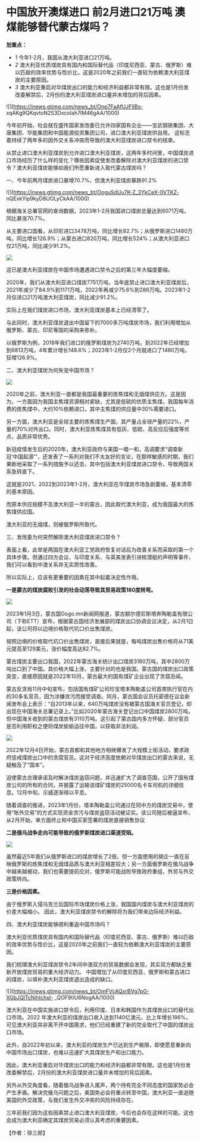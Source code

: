 # 中国放开澳煤进口 前2月进口21万吨 澳煤能够替代蒙古煤吗？

**划重点：**

  * _1_ 今年1-2月，我国从澳大利亚进口21万吨。
  * _2_ 澳大利亚优质煤炭具有国内和国际替代品（印度尼西亚、蒙古、俄罗斯）难以匹敌的效率优势与性价比，这是2020年之前我们一直较为依赖澳大利亚煤炭的主要原因。
  * _3_ 澳大利亚重启对华煤炭出口的能力和经济利益都非常有限。这也是1月份发改委解禁后，2月份的澳大利亚煤炭进口量并未增加的背后因素。

![](https://inews.gtimg.com/news_bt/Onp7FaAfUJFIlBs-
xqAKg9QKqvtoN2S3DxcoIah7IM46gAA/1000)

今年初开始，社会就在盛传国家发改委已允许四家国有企业——宝武钢铁集团、大唐集团、华能集团和中国能源投资集团公司，进口澳大利亚煤炭供自用。
这标志着持续了两年多的因外交关系冲突而导致的澳大利亚煤炭进口禁令的结束。

从禁止进口澳大利亚煤炭到允许进口澳大利亚煤炭，这两年多时间里，中国煤炭进口市场经历了什么样的变化？哪些因素促使发改委解除对澳大利亚煤炭的进口禁令？澳大利亚煤炭能够如我们所愿重新进入取代蒙古煤炭吗？

一、今年前两月煤炭进口暴增70.7%，但澳大利亚煤炭暴跌91.2%

![](https://inews.gtimg.com/news_bt/OoguSdUu7K-Z_3YkCeX-0VTKZ-
nQExkYip9kyD8UOLyCkAA/1000)

根据海关总署官网的查询数据，2023年1-2月我国进口煤炭总量达到6071万吨，同比暴涨70.7%。

从主要进口国看，从印尼进口3478万吨，同比增长82.7%；从俄罗斯进口1480万吨，同比增长126.9%；从蒙古进口820万吨，同比增长524%；从澳大利亚进口仅21万吨，同比减少91.2%。

![](https://inews.gtimg.com/news_bt/Os7JXSR38pGz5fwx510VeOG45yXit0LFYoss_BkOwMkt0AA/1000)

这已是澳大利亚煤炭在中国市场遭遇进口禁令之后的第三年大幅度萎缩。

2020年，我们从澳大利亚进口煤炭7751万吨，当年底禁止进口澳大利亚煤炭后，2021年减少了84.9%到1171万吨，2022年再减少75.6%到286万吨。2023年1-2月仅进口21万吨澳大利亚煤炭，同比减少91.2%。

实际上在我们煤炭进口市场，澳大利亚煤炭基本上已经清零了。

与此同时，澳大利亚煤炭退出中国留下的7000多万吨煤炭市场，我们利用增加从俄罗斯、蒙古、印尼等国的采购来弥补。

以俄罗斯为例，2018年我们进口的俄罗斯煤炭为2740万吨，到2022年已经增加到6813万吨，4年累计增长148.6%；2023年1-2月仅2个月就进口了1480万吨，狂增126.9%。

二、澳大利亚煤炭为何失宠中国市场？

![](https://inews.gtimg.com/news_bt/Od_XjveFOttIOhNtztl1x_ONV3L61Jg4hxgMCHqtVTDRIAA/1000)

2020年之前，澳大利亚一直都是我国最重要的炼焦煤和无烟煤供应方。这是因为，一方面因为我国主焦煤资源相对紧缺，尤其是低硫的优质主焦煤。我国每年消费的炼焦煤中，大约10%依赖进口，其中主焦煤的供应量中30%需要进口。

另一方面，澳大利亚是全球主要的炼焦煤生产国，其产量占全球产量的22%，产量的70%对外出口。同时，澳大利亚炼焦煤具有低灰、低硫、高反应后强度等优点，品质非常优秀。

新冠疫情发生后的2020年，澳大利亚政府与美国一唱一和，高调要求“调查新冠‘中国起源’”，还发表了一系列对我们不太友好的言论，在那样敏感的时期，我们果断地采取了一系列措施予以还击，其中包括澳大利亚煤炭进口禁令，导致两国关系急转直下。

这就是2021、2022到2023年1-2月，澳大利亚在华煤炭市场急剧萎缩，基本清零的基本原因。

而原本供应规模不及澳大利亚一半的蒙古，因此取代澳大利亚，成为我国最大的炼焦煤供应国。

澳大利亚的无烟煤，则被俄罗斯所取代。

三、发改委为何突然解除澳大利亚煤炭进口禁令？

表面上看，此举是两国在澳大利亚工党政府恢复对话后为改善关系而采取的第一个具体步骤。但通过四方会议、与印度关系、与英美发表引进核潜艇的声明等事件，我们可以看到中澳关系并无实质性改善。

所以实际上，应该有更重要的因素在其中起着决定性作用。

**一是蒙古的煤炭腐败引发的社会动荡导致其贸易政策180度转弯。**

![](https://inews.gtimg.com/news_bt/OsXjks56AChmesHVt4NpJXdwUJPR6wcaINi5LHyDTkpc8AA/1000)

2023年1月3日，蒙古国Gogo.mn新闻网报道，蒙古额尔德尼斯塔奔陶勒盖有限公司（下称ETT）宣布，根据蒙古国经济发展部的煤炭出口协调会议决定，从2月1日起，该公司将以边境价格取代坑口价出售煤炭。

按照边境的价格取代坑口价出售煤炭，直接后果就是，每吨煤炭出售价格将从71美元提高至129美元，涨价幅度高达82.7%。

蒙古煤炭主要出口我国，2022年蒙古海关统计出口煤炭3180万吨，其中2800万吨出口到了中国。其价格大幅上涨，主要针对的也是我国。蒙古国的煤炭出口政策突变，直接原因就是2022年10月，蒙古最大的国有煤矿企业出现了贪腐丑闻。

蒙古反贪局11月中旬宣布，包括国有煤矿公司珍宝塔本陶勒盖公司首席执行官在内的30多名官员，因为涉嫌贪污而接受调查。同月，蒙古国会议员托密德在议会新闻发布会上表示：“自2013年以来，640万吨煤炭没有被蒙古国海关官员登记，却出现在中国海关总署记录上。”比如2020年蒙古海关登记出口中国煤炭2800万吨，但中国海关收到的蒙古煤炭有3110万吨。这引起了蒙古国内多方怀疑，部分官员是否利用职权之便将煤炭偷偷运往中国，以获取非法利润。

![](https://inews.gtimg.com/news_bt/O_N6RzeCnFARyrBpGMDowJDk_ZrmWStpWYxTGa2KrlqoAAA/1000)

2022年12月4日开始，蒙古首都和其他地方相继爆发了大规模上街活动，要求政府惩戒煤炭出口中的贪腐官员。这对于经济高度依赖对华煤炭出口的蒙古来说，无疑触及了“国本”。

迫使蒙古总理承诺及时解决煤炭盗窃问题，并迅速扩大了调查范围，公开了国有煤炭公司的所有的合同，并披露了运输该煤矿煤炭的25000名卡车司机的详细信息。12月中旬，示威逐渐得以平息。

随着调查的推进，2023年1月份，塔本陶勒盖公司通过在同中方的煤炭交易中，使用“账外交易”的方式实现资金贪污与煤炭盗窃活动被证实。该公司随后被逼宣布，从2月开始，单方面终止和中国买家签署的煤炭直接销售协议

**二是俄乌战争走向可能导致的俄罗斯煤炭进口渠道受阻。**

![](https://inews.gtimg.com/news_bt/O6WxN3jvf7K-eiR4H6T6YQDGV7bHk5x-O2qYv890uRtn4AA/1000)

虽然最近5年我们从俄罗斯进口的煤炭增长了2倍，但一方面使用的钢企一直在反映俄罗斯的炼焦煤和无烟煤品质与澳大利亚相差较大；另一方面俄罗斯在俄乌战争中越来越被动，我们也需要提前应对，俄罗斯可能战败导致政府重组，外贸与外交政策转向。

**三是价格因素。**

由于俄罗斯入侵乌克兰后国际市场煤炭价格上涨，我国国内煤炭与澳大利亚煤炭的价差大幅缩小。 因此，澳大利亚煤炭禁令的解除将为我们带来边际经济利益。

四、澳大利亚煤炭能够顺利重返中国市场吗？

澳大利亚优质煤炭具有国内和国际替代品（印度尼西亚、蒙古、俄罗斯）难以匹敌的效率优势与性价比，这是2020年之前我们一直较为依赖澳大利亚煤炭的主要原因。

我们梳理澳大利亚煤炭禁令2年间中澳双方的贸易数据会发现，其实双方都缺乏重新开放煤炭贸易的重大经济动力。
中国增加了从印度尼西亚、俄罗斯和蒙古进口的煤炭，以填补澳大利亚煤炭退出造成的缺口。

![](https://inews.gtimg.com/news_bt/OmFVcAQxrBVg7pG-XGbJQlTcNjhIchsI-
_QOF9tIU6NogAA/1000)

澳大利亚在中国实施进口禁令后，利用印度、日本和韩国作为其煤炭出口的替代出口市场。2022
年澳大利亚的煤炭出口收入达到1140亿澳元，比上年增长186%，可见澳大利亚并非离不开中国需求，他们已经重建了新的完全取代了中国的煤炭出口市场。

此外，自2022年初以来，澳大利亚的煤炭生产已达到生产极限，即使愿意重新向中国市场出口煤炭，也难以迅速扩大其煤炭生产和出口能力。

因此，澳大利亚重启对华煤炭出口的能力和经济利益都非常有限。这也是1月份发改委解禁后，2月份的澳大利亚煤炭进口量并未增加的背后因素。

另外从外交角度看，随着俄乌战争进入尾声，两个持有完全不同态度的国家势必会产生矛盾。解决完俄乌问题之后，美国势必会将重点转至中国，澳大利亚一直追随美国的外交政策，与我们发生外交冲突的风险持续存在。

三年前我们因为这些因素禁止进口澳大利亚煤炭，今后也会存在这样的可能。这也会成为澳大利亚确定其煤炭贸易必须认真考虑的重要因素。

【作者：徐三郎】

